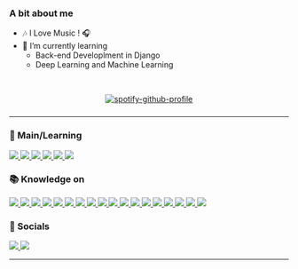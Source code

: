 ### A bit about me

* 🎶 I Love Music ! 🎧
* 🌱 I’m currently learning
  * Back-end Developlment in Django
  * Deep Learning and Machine Learning

&nbsp;<div align="center">
 [![spotify-github-profile](https://spotify-github-profile.vercel.app/api/view?uid=qm5xuwepkl1n5grnez9v4ky6p&cover_image=true&theme=novatorem&show_offline=false&background_color=0d1117&interchange=false&bar_color=3300FF&bar_color_cover=false)](https://open.spotify.com/track/0NPvWgJrpskrhzAgMuq7L4?si=2dd5d5fee0fb4a5e)
</div>

<h3 align="center"> </h3>

---

<h3 align="left">📖 Main/Learning</h3>
<p>
    <a href="https://github.com/izJoey">
        <img src="https://img.shields.io/badge/Django-092E20?style=for-the-badge&logo=django&logoColor=white" />
    </a>
    <a href="https://github.com/izJoey">
        <img src="https://img.shields.io/badge/Python-14354C?style=for-the-badge&logo=python&logoColor=white" />
    </a>
    <a href="https://github.com/izJoey">
            <img src="https://img.shields.io/badge/HTML5-E34F26?style=for-the-badge&logo=html5&logoColor=white" />
    </a>
    <a href="https://github.com/izJoey">
             <img src="https://img.shields.io/badge/CSS3-1572B6?style=for-the-badge&logo=css3&logoColor=white" />
    </a>
    <a href="https://github.com/izJoey">
        <img src="https://img.shields.io/badge/PostgreSQL-316192?style=for-the-badge&logo=postgresql&logoColor=white" />
    </a>
    <a href="https://github.com/izJoey">
        <img src="https://img.shields.io/badge/Amazon_AWS-232F3E?style=for-the-badge&logo=amazon-aws&logoColor=white" />
    </a>

</p>

<h3 align="left">📚 Knowledge on</h3>
<p>
      <a href="https://github.com/izJoey">
        <img src="https://img.shields.io/badge/React-20232A?style=for-the-badge&logo=react&logoColor=61DAFB" />
    </a>
    <a href="https://github.com/izJoey">
        <img src="https://img.shields.io/badge/React_Native-20232A?style=for-the-badge&logo=react&logoColor=61DAFB" />
    </a>
    <a href="https://github.com/izJoey">
             <img src="https://img.shields.io/badge/JavaScript-F7DF1E?style=for-the-badge&logo=javascript&logoColor=black" />
    </a>
    <a href="https://github.com/izJoey">
         <img src="https://img.shields.io/badge/TypeScript-007ACC?style=for-the-badge&logo=typescript&logoColor=white" />
    </a>
    <a href="https://github.com/izJoey">
         <img src="https://img.shields.io/badge/Three.js-000000?style=for-the-badge&logo=threedotjs&logoColor=white" />
    </a>
    <a href="https://github.com/izJoey">
            <img src="https://img.shields.io/badge/Lua-2C2D72?style=for-the-badge&logo=lua&logoColor=white" />
    </a>
    <a href="https://github.com/izJoey">
        <img src="https://img.shields.io/badge/Sass-CC6699?style=for-the-badge&logo=sass&logoColor=white" />
    </a>
    <a href="https://github.com/izJoey">
        <img
            src="https://img.shields.io/badge/Tailwind_CSS-38B2AC?style=for-the-badge&logo=tailwind-css&logoColor=white"
        />
    </a>
    <a href="https://github.com/izJoey">
        <img src="https://img.shields.io/badge/Bootstrap-563D7C?style=for-the-badge&logo=bootstrap&logoColor=white" />
    </a>
    <a href="https://github.com/izJoey">
        <img
            src="https://img.shields.io/badge/styled--components-DB7093?style=for-the-badge&logo=styled-components&logoColor=white"
        />
    </a>
    <a href="https://github.com/izJoey">
        <img src="https://img.shields.io/badge/SQLite-07405E?style=for-the-badge&logo=sqlite&logoColor=white" />
    </a>
    <a href="https://github.com/izJoey">
        <img src="https://img.shields.io/badge/GIT-E44C30?style=for-the-badge&logo=git&logoColor=white" />
    </a>
     <a href="https://github.com/izJoey">
        <img src="https://img.shields.io/badge/Vercel-000000?style=for-the-badge&logo=vercel&logoColor=white" />
    </a>
    <a href="https://github.com/izJoey">
        <img src="https://img.shields.io/badge/Expo-000020?style=for-the-badge&logo=expo&logoColor=white" />
    </a>
    <a href="https://github.com/izJoey">
        <img src="https://img.shields.io/badge/AutoHotkey-334455?style=for-the-badge&logo=autohotkey&logoColor=white" />
    </a>
    <a href="https://github.com/izJoey">
        <img src="https://img.shields.io/badge/unrealengine-0E1128?style=for-the-badge&logo=unrealengine&logoColor=white" />
    </a>
    <a href="https://github.com/izJoey">
        <img src="https://img.shields.io/badge/unity-FFFFFF?style=for-the-badge&logo=unity&logoColor=black" />
    </a>
    <a href="https://github.com/izJoey">
        <img src="https://img.shields.io/badge/Web2Py-E69F07?style=for-the-badge&logo=W2P&logoColor=white" />
    </a>
</p>

<h3 align="left">📱 Socials</h3>

<p align="left">
    <a href="https://discord.com/users/308735013078171659">
        <img
            src="https://img.shields.io/badge/Discord-Joey%232660-7289DA?style=for-the-badge&logo=discord&logoColor=ffffff"
        />
    </a>
    <a href="https://www.linkedin.com/in/izjoey/">
        <img src="https://img.shields.io/badge/linkedIn-0A66C2?style=for-the-badge&logo=linkedin&logoColor=white" />
    </a>
</p>

---

<!--
<div>
<a href="https://github.com/izjoey">
<img height="180em" src="https://github-readme-stats.vercel.app/api/top-langs/?username=izjoey&layout=compact&langs_count=7&theme=dracula"/>
</div>
-->
